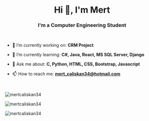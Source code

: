 <h1 align="center"> Hi 👋, I'm Mert </h1>
<h3 align="center"> I'm a Computer Engineering Student </h3>
<br>

- 🔭 I’m currently working on: **CRM Project**

- 🌱 I’m currently learning: **C#, Java, React, MS SQL Server, Django**

- 💬 Ask me about: **C, Python, HTML, CSS, Bootstrap, Javascript**

- 📫 How to reach me: **mert_caliskan34@hotmail.com**

<br>
<p>
  <img src="https://github-readme-stats.vercel.app/api/top-langs/?username=mertcaliskan34&theme=algolia&hide_border=false&include_all_commits=true&count_private=true&layout=compact" alt="mertcaliskan34">
</p>

<p>
  <img src="https://github-readme-stats.vercel.app/api?username=mertcaliskan34&theme=algolia&hide_border=false&include_all_commits=true&count_private=true" alt="mertcaliskan34">
</p>

<p>
  <img src="https://github-readme-streak-stats.herokuapp.com/?user=mertcaliskan34&theme=algolia&hide_border=false" alt="mertcaliskan34">
</p>

